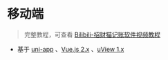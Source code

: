 # 移动端

> 完整教程，可查看 [Bilibili-招财猫记账软件视频教程]()

- 基于 [uni-app](https://uniapp.dcloud.net.cn) 、[Vue.js 2.x](https://v2.cn.vuejs.org) 、[uView 1.x](https://v1.uviewui.com)
